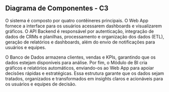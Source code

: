 ## Diagrama de Componentes - C3

O sistema é composto por quatro contêineres principais. O Web App fornece a interface para os usuários acessarem dashboards e visualizarem gráficos. O API Backend é responsável por autenticação, integração de dados de CRMs e planilhas, processamento e organização dos dados (ETL), geração de relatórios e dashboards, além do envio de notificações para usuários e equipes.

O Banco de Dados armazena clientes, vendas e KPIs, garantindo que os dados estejam disponíveis para análise. Por fim, o Módulo de BI cria gráficos e relatórios automáticos, enviando-os ao Web App para apoiar decisões rápidas e estratégicas. Essa estrutura garante que os dados sejam tratados, organizados e transformados em insights claros e acionáveis para os usuários e equipes de decisão.
